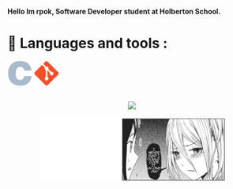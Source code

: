 **Hello Im rpok, Software Developer student at Holberton School.**

# 🔧 **Languages and tools :**

<div>
<img src="https://github.com/devicons/devicon/blob/master/icons/c/c-original.svg" width="50" />
<img src="https://github.com/devicons/devicon/blob/master/icons/git/git-original.svg"width="50" />
</div>

<h2><strong></strong></h2>
<div align="center">
  <img src="https://github-readme-stats.vercel.app/api/top-langs/?username=rpokman&theme=midnight-purple&show_icons=true&hide_border=true&layout=compact" width="400" />
</div>



<p align="center">
  <img src="https://github.com/rpokman/rpokman/blob/main/code.png" width="75%">
</p>